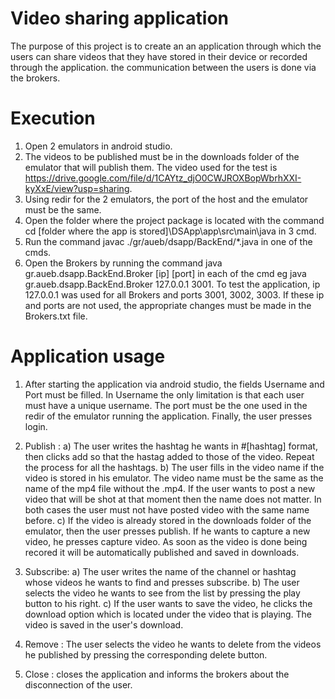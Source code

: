 # Video sharing application

The purpose of this project is to create an an application through which the users can share videos that they have stored in their device or recorded through the application. the communication between the users is done via the brokers.

# Execution 

1. Open 2 emulators in android studio.
2. The videos to be published must be in the downloads folder of the emulator that will publish them. The video used for the test is
https://drive.google.com/file/d/1CAYtz_djO0CWJROXBopWbrhXXI-kyXxE/view?usp=sharing.
3. Using redir for the 2 emulators, the port of the host and the emulator must be the same.
4. Open the folder where the project package is located with the command cd [folder where the app is stored]\DSApp\app\src\main\java in 3 cmd.
5. Run the command javac ./gr/aueb/dsapp/BackEnd/*.java in one of the cmds.
6. Open the Brokers by running the command java gr.aueb.dsapp.BackEnd.Broker [ip] [port] in each of the cmd
eg java gr.aueb.dsapp.BackEnd.Broker 127.0.0.1 3001. To test the application, ip 127.0.0.1 was used for all Brokers
and ports 3001, 3002, 3003. If these ip and ports are not used, the appropriate changes must be made in the Brokers.txt file.

# Application usage

1. After starting the application via android studio, the fields Username and Port must be filled. In Username the only limitation is that each user
must have a unique username. The port must be the one used in the redir of the emulator running the application. Finally, the user presses login.
2. Publish :
    a) The user writes the hashtag he wants in #[hashtag] format, then clicks add so that
    the hastag added to those of the video. Repeat the process for all the hashtags.
    b) The user fills in the video name if the video is stored in his emulator. The video name must be the same as the name of the mp4 file without the .mp4.
    If the user wants to post a new video that will be shot at that moment then the name does not matter. In both cases the user must not have posted
    video with the same name before.
    c) If the video is already stored in the downloads folder of the emulator, then the user presses publish. If he wants to capture a new video, he presses capture video. As soon as
    the video is done being recored it will be automatically published and saved in downloads.

3. Subscribe:
    a) The user writes the name of the channel or hashtag whose videos he wants to find and presses subscribe.
    b) The user selects the video he wants to see from the list by pressing the play button to his right.
    c) If the user wants to save the video, he clicks the download option which is located under the video that is playing. The video is saved in the user's download.
4. Remove : The user selects the video he wants to delete from the videos he published by pressing the corresponding delete button.
5. Close : closes the application and informs the brokers about the disconnection of the user.